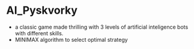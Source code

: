 # AI_Pyskvorky
 -  a classic game made thrilling with 3 levels of artificial inteligence bots with different skills. 
 -  MINIMAX algorithm to select optimal strategy
